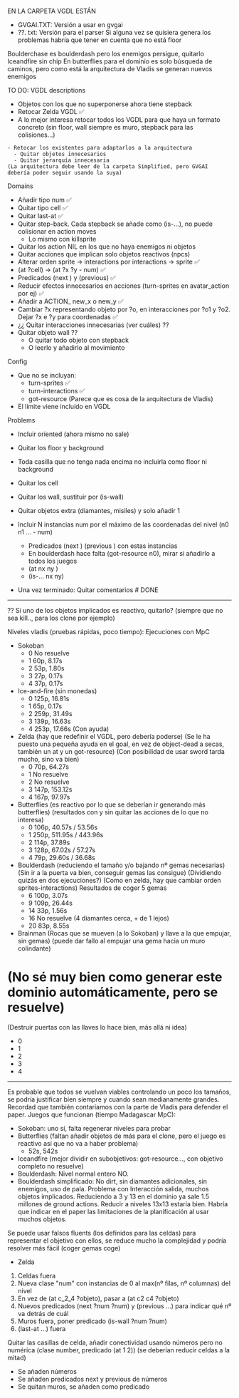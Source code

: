 EN LA CARPETA VGDL ESTÁN
- GVGAI.TXT: Versión a usar en gvgai
- ??. txt: Versión para el parser
Si alguna vez se quisiera genera los problemas habría que tener en cuenta que no está floor

Boulderchase es boulderdash pero los enemigos persigue, quitarlo
Iceandfire sin chip
En butterflies para el dominio es solo búsqueda de caminos, pero como está la arquitectura de Vladis se generan nuevos enemigos

TO DO:
VGDL descriptions
- Objetos con los que no superponerse ahora tiene stepback
- Retocar Zelda VGDL ✅
- A lo mejor interesa retocar todos los VGDL para que haya un formato concreto (sin floor, wall siempre es muro, stepback para las colisiones...)
```
- Retocar los existentes para adaptarlos a la arquitectura
  - Quitar objetos innecesarios
  - Quitar jerarquía innecesaria
(La arquitectura debe leer de la carpeta Simplified, pero GVGAI debería poder seguir usando la suya)
```

Domains
- Añadir tipo num ✅
- Quitar tipo cell ✅
- Quitar last-at ✅
- Quitar step-back. Cada stepback se añade como (is-...), no puede colisionar en action moves
  - Lo mismo con killsprite
- Quitar los action NIL en los que no haya enemigos ni objetos
- Quitar acciones que implican solo objetos reactivos (npcs)
- Alterar orden sprite -> interactions por interactions -> sprite ✅
- (at ?cell) -> (at ?x ?y - num) ✅
- Predicados (next ) y (previous) ✅
- Reducir efectos innecesarios en acciones (turn-sprites en avatar_action por ej) ✅
- Añadir a ACTION_ new_x o new_y ✅
- Cambiar ?x representando objeto por ?o, en interacciones por ?o1 y ?o2. Dejar ?x e ?y para coordenadas ✅
- ¿¿ Quitar interacciones innecesarias (ver cuáles) ??
- Quitar objeto wall ?? 
  - O quitar todo objeto con stepback
  - O leerlo y añadirlo al movimiento

Config
- Que no se incluyan:
  - turn-sprites ✅
  - turn-interactions ✅
  - got-resource (Parece que es cosa de la arquitectura de Vladis)
- El límite viene incluído en VGDL


Problems
- Incluir oriented (ahora mismo no sale)
- Quitar los floor y background
- Toda casilla que no tenga nada encima no incluirla como floor ni background
- Quitar los cell
- Quitar los wall, sustituir por (is-wall)
- Quitar objetos extra (diamantes, misiles) y solo añadir 1
- Incluir N instancias num por el máximo de las coordenadas del nivel (n0 n1 ... - num)
  - Predicados (next ) (previous ) con estas instancias
  - En boulderdash hace falta (got-resource n0), mirar si añadirlo a todos los juegos
  - (at nx ny )
  - (is-... nx ny)

- Una vez terminado: Quitar comentarios # DONE

---

?? Si uno de los objetos implicados es reactivo, quitarlo? (siempre que no sea kill.., para los clone por ejemplo)

Niveles vladis (pruebas rápidas, poco tiempo):
Ejecuciones con MpC
- Sokoban
  - 0   No resuelve
  - 1   60p, 8.17s
  - 2   53p, 1.80s
  - 3   27p, 0.17s
  - 4   37p, 0.17s
- Ice-and-fire (sin monedas)
  - 0   125p, 16.81s
  - 1   65p, 0.17s
  - 2   259p, 31.49s
  - 3   139p, 16.63s
  - 4   253p, 17.66s (Con ayuda)
- Zelda (hay que redefinir el VGDL, pero debería poderse)
  (Se le ha puesto una pequeña ayuda en el goal, en vez de object-dead a secas, también un at y un got-resource)
(Con posibilidad de usar sword tarda mucho, sino va bien)
  - 0   70p, 64.27s
  - 1   No resuelve
  - 2   No resuelve
  - 3   147p, 153.12s
  - 4   167p, 97.97s
- Butterflies (es reactivo por lo que se deberían ir generando más butterflies)
(resultados con y sin quitar las acciones de lo que no interesa)
  - 0   106p, 40.57s / 53.56s
  - 1   250p, 511.95s / 443.96s
  - 2   114p, 37.89s
  - 3   128p, 67.02s / 57.27s
  - 4   79p, 29.60s / 36.68s
- Boulderdash (reduciendo el tamaño y/o bajando nº gemas necesarias)
(Sin ir a la puerta va bien, conseguir gemas las consigue)
(Dividiendo quizás en dos ejecuciones?)
(Como en zelda, hay que cambiar orden sprites-interactions)
Resultados de coger 5 gemas
  - 6   100p, 3.07s
  - 9   109p, 26.44s
  - 14   33p, 1.56s
  - 16   No resuelve (4 diamantes cerca, + de 1 lejos)
  - 20   83p, 8.55s
- Brainman
(Rocas que se mueven (a lo Sokoban) y llave a la que empujar, sin gemas)
(puede dar fallo al empujar una gema hacia un muro colindante)
# (No sé muy bien como generar este dominio automáticamente, pero se resuelve)
(Destruir puertas con las llaves lo hace bien, más allá ni idea)
  - 0   
  - 1   
  - 2   
  - 3   
  - 4   

---------------------------------

Es probable que todos se vuelvan viables controlando un poco los tamaños, se podría justificar bien siempre y cuando sean medianamente grandes. Recordad que también contaríamos con la parte de Vladis para defender el paper.
Juegos que funcionan (tiempo Madagascar MpC):
- Sokoban: uno sí, falta regenerar niveles para probar
- Butterflies (faltan añadir objetos de más para el clone, pero el juego es reactivo así que no va a haber problema)
  - 52s, 542s
- Iceandfire (mejor dividir en subobjetivos: got-resource..., con objetivo completo no resuelve)
- Boulderdash: Nivel normal entero NO. 
- Boulderdash simplificado: No dirt, sin diamantes adicionales, sin enemigos, uso de pala. 
Problema con Interacción salida, muchos objetos implicados. Reduciendo a 3 y 13 en el dominio ya sale 1.5 millones de ground actions. Reducir a niveles 13x13 estaría bien. Habría que indicar en el paper las limitaciones de la planificación al usar muchos objetos.

Se puede usar falsos fluents (los definidos para las celdas) para representar el objetivo con ellos, se reduce mucho la complejidad y podría resolver más fácil (coger gemas coge)
- Zelda

1. Celdas fuera
2. Nueva clase "num" con instancias de 0 al max(nº filas, nº columnas) del nivel
3. En vez de (at c_2_4 ?objeto), pasar a (at c2 c4 ?objeto)
4. Nuevos predicados (next ?num ?num) y (previous ...) para indicar qué nº va detrás de cuál
5. Muros fuera, poner predicado (is-wall ?num ?num)
6. (last-at ...) fuera


Quitar las casillas de celda, añadir conectividad usando números pero no numérica (clase number, predicado (at 1 2)) (se deberían reducir celdas a la mitad)

- Se añaden números
- Se añaden predicados next y previous de números
- Se quitan muros, se añaden como predicado
